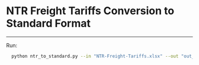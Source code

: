 # NTR Freight Tariffs Conversion to Standard Format

<hr> 
Run:

```bash
  python ntr_to_standard.py --in "NTR-Freight-Tariffs.xlsx" --out "out_standard_tariffs.xlsx"
```
